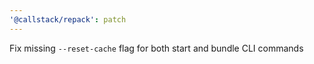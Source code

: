 ```yaml
---
'@callstack/repack': patch
---
```


Fix missing `--reset-cache` flag for both start and bundle CLI commands
